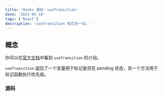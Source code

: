 ```yaml
---
title: 'Hooks 源码：useTransition'
date: '2021-03-18'
tags: ['React']
description: 'useTransition 和它的一切。'
---
```


## 概念

你可以在[官方文档](https://zh-hans.reactjs.org/docs/hooks-reference.html#usetransition)中看到 `useTransition` 的介绍。

`useTransition` 返回了一个变量用于标记是否在 pending 状态，另一个方法用于标记函数执行优先级。

### 源码
